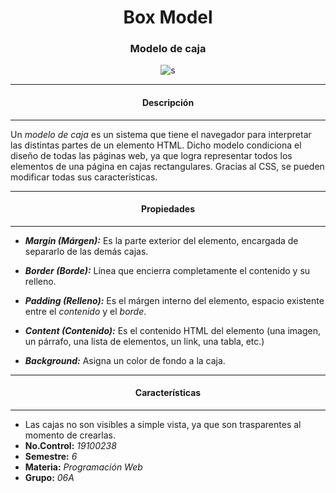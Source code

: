 <center>

# Box Model
### Modelo de caja
![s](https://www.creatuwebnicaragua.com/wp-content/uploads/2015/08/modelo-de-caja.gif)

</center>

      
___
<center> 

#### Descripción </center>

****
Un *modelo de caja* es un sistema que tiene el navegador para interpretar las distintas partes de un elemento HTML. Dicho modelo condiciona el diseño de todas las páginas web, ya que logra representar todos los elementos de una página en cajas rectangulares. Gracias al CSS, se pueden modificar todas sus características. 
______
 <center> 
 
#### Propiedades </center>

****
- ***Margin (Márgen):*** Es la parte exterior del elemento, encargada de separarlo de las demás cajas.
  
- ***Border (Borde):***  Línea que encierra completamente el contenido y su relleno.
- ***Padding (Relleno):*** Es el márgen interno del elemento, espacio existente entre el *contenido* y el *borde*.
- ***Content (Contenido):*** Es el contenido HTML del elemento (una imagen, un párrafo, una lista de elementos, un link, una tabla, etc.)
- ***Background:*** Asigna un color de fondo a la caja.
______
 <center> 
 
#### Características </center>

****
- Las cajas no son visibles a simple vista, ya que son trasparentes al momento de crearlas.
- **No.Control:** *19100238*
- **Semestre:** *6*
- **Materia:** *Programación Web*
- **Grupo:** *06A*

